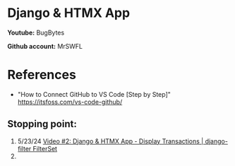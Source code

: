 # Django & HTMX App 
**Youtube:** BugBytes

**Github account:** MrSWFL

# References
- "How to Connect GitHub to VS Code [Step by Step]"
    https://itsfoss.com/vs-code-github/
    
## Stopping point:
1. 5/23/24 [Video #2: Django & HTMX App - Display Transactions | django-filter FilterSet](https://youtu.be/PJgBHMsM7NY?si=ONeuzPXcGuFo1RWY&t=809)
2. 
